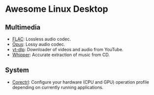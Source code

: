 # Awesome Linux Desktop
## Multimedia
- [FLAC](https://xiph.org/flac/): Lossless audio codec.
- [Opus](https://opus-codec.org/): Lossy audio codec.
- [yt-dlp](https://github.com/yt-dlp/yt-dlp): Downloader of videos and audio from YouTube.
- [Whipper](https://github.com/whipper-team/whipper): Accurate extraction of music from CD.
## System
- [Corectrl](https://gitlab.com/corectrl/corectrl): Configure your hardware (CPU and GPU) operation profile depending on currently running applications.
